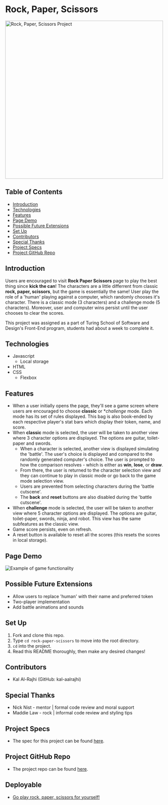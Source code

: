 # Rock, Paper, Scissors

<img width="500" alt="Rock, Paper, Scissors Project" src="https://i.imgur.com/sBzSSgp.png">

## Table of Contents

  - [Introduction](#introduction)
  - [Technologies](#technologies)
  - [Features](#features)
  - [Page Demo](#page-demo)
  - [Possible Future Extensions](#possible-future-extensions)
  - [Set Up](#set-up)
  - [Contributors](#contributors)
  - [Special Thanks](#special-thanks)
  - [Project Specs](#project-specs)
  - [Project GitHub Repo](#project-github-repo)

## Introduction
Users are encouraged to visit **Rock Paper Scissors** page to play the best thing since **kick the can**! The characters are a little differrent from classic **rock, paper, scissors**, but the game is essentially the same! User play the role of a 'human' playing against a computer, which randomly chooses it's character. There is a classic mode (3 characters) and a challenge mode (5 characters). Moreover, user and computer wins persist until the user chooses to clear the scores.

This project was assigned as a part of Turing School of Software and Design's Front-End program, students had about a week to complete it. 

## Technologies
  - Javascript 
    - Local storage
  - HTML
  - CSS
    - Flexbox

## Features
- When a user initially opens the page, they'll see a game screen where users are encouraged to choose **classic** or **challenge* mode. Each mode has its set of rules displayed. This bag is also book-ended by each respective player's stat bars which display their token, name, and score.
- When **classic** mode is selected, the user will be taken to another view where 3 character options are displayed. The options are guitar, toilet-paper and swords. 
    - When a character is selected, another view is displayed simulating the 'battle'. The user's choice is displayed and compared to the randomly generated computer's choice. The user is prompted to how the comparison resolves - which is either as **win**, **lose**, or **draw**.
    - From there, the user is returned to the character selection view and they can continue to play in classic mode or go back to the game mode selection view.
    - Users are prevented from selecting characters during the 'battle cutscene'.
    - The **back** and **reset** buttons are also disabled during the 'battle cutscene'.
- When **challenge** mode is selected, the user will be taken to another view where 5 character options are displayed. The options are guitar, toilet-paper, swords, ninja, and robot. This view has the same subfeatures as the classic view.
- Game score persists, even on refresh.
- A reset button is available to reset all the scores (this resets the scores in local storage).

## Page Demo
![Example of game functionality](https://media.giphy.com/media/N2Tmsu9gAHTteBTaLN/giphy.gif)

## Possible Future Extensions
- Allow users to replace 'human' with their name and preferred token
- Two-player implementation
- Add battle animations and sounds

## Set Up
1. Fork and clone this repo.
2. Type `cd rock-paper-scissors` to move into the root directory.
3. `cd` into the project.
4. Read this README thoroughly, then make any desired changes!

## Contributors
- Kal Al-Rajhi (GitHub: kal-aalrajhi)

## Special Thanks
- Nick Nist - mentor | formal code review and moral support
- Maddie Law - rock | informal code review and styling tips

## Project Specs
- The spec for this project can be found [here](https://frontend.turing.edu/projects/module-1/rock-paper-scissors-solo.html).

## Project GitHub Repo
- The project repo can be found [here](https://github.com/kal-aalrajhi/rock-paper-scissors).

## Deployable
- [Go play rock, paper, scissors for yourself!](https://kal-aalrajhi.github.io/rock-paper-scissors/)
